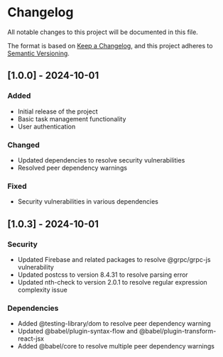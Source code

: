 # Changelog

All notable changes to this project will be documented in this file.

The format is based on [Keep a Changelog](https://keepachangelog.com/en/1.0.0/),
and this project adheres to [Semantic Versioning](https://semver.org/spec/v2.0.0.html).

## [1.0.0] - 2024-10-01

### Added
- Initial release of the project
- Basic task management functionality
- User authentication

### Changed
- Updated dependencies to resolve security vulnerabilities
- Resolved peer dependency warnings

### Fixed
- Security vulnerabilities in various dependencies

## [1.0.3] - 2024-10-01

### Security
- Updated Firebase and related packages to resolve @grpc/grpc-js vulnerability
- Updated postcss to version 8.4.31 to resolve parsing error
- Updated nth-check to version 2.0.1 to resolve regular expression complexity issue

### Dependencies
- Added @testing-library/dom to resolve peer dependency warning
- Updated @babel/plugin-syntax-flow and @babel/plugin-transform-react-jsx
- Added @babel/core to resolve multiple peer dependency warnings
